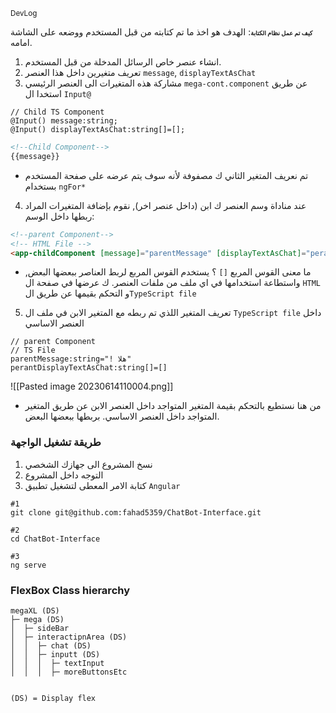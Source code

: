 <small>DevLog</small>

<small><small>**كيف تم عمل نظام الكتابة**</small></small>:
الهدف هو اخذ ما تم كتابته من قبل المستخدم ووضعه على الشاشة امامه.
1) انشاء عنصر خاص الرسائل المدخلة من قبل المستخدم.
2) تعريف متغيرين داخل هذا العنصر  `message`, `displayTextAsChat` 
3) مشاركة هذه المتغيرات الى العنصر الرئيسي `mega-cont.component` عن طريق استخدا ال `Input@` 
```Ts
// Child TS Component
@Input() message:string;
@Input() displayTextAsChat:string[]=[];

```

```HTML
<!--Child Component-->
{{message}}
```

 - تم نعريف المتغير الثاني ك مصفوفة لأنه سوف يتم عرضه على صفحة المستخدم بستخدام `ngFor*`

 4) عند مناداة وسم العنصر ك ابن (داخل عنصر اخر), نقوم بإضافة المتغيرات المراد ربطها داخل الوسم:
```HTML
<!--parent Component-->
<!-- HTML File -->
<app-childComponent [message]="parentMessage" [displayTextAsChat]="perantDisplayTextAsChat"></app-childComponent>
```
- ما معنى القوس المربع `[]` ؟  يستخدم القوس المربع لربط العناصر ببعضها البعض, واستطاعة استخدامها في اي ملف من ملفات العنصر. ك عرضها في صفحة ال `HTML` و التحكم بقيمها عن طريق ال`TypeScript file`

5) تعريف المتغير اللذي تم ربطه مع المتغير الابن في ملف ال `TypeScript file` داخل العنصر الاساسي 
```TS
// parent Component
// TS File
parentMessage:string="! هلا"
perantDisplayTextAsChat:string[]=[]
```

![[Pasted image 20230614110004.png]]
- من هنا نستطيع بالتحكم بقيمة المتغير المتواجد داخل العنصر الابن عن طريق المتغير المتواجد داخل العنصر الاساسي. بربطها ببعضها البعض.

### طريقة تشغيل الواجهة
1) نسخ المشروع الى جهازك الشخصي
2) التوجه داخل المشروع
3) كتابة الامر المعطى لتشغيل تطبيق  `Angular`
``` shell
#1
git clone git@github.com:fahad5359/ChatBot-Interface.git 

#2
cd ChatBot-Interface

#3
ng serve
```
	

### FlexBox Class hierarchy
```
megaXL (DS)
├─ mega (DS)
│  ├─ sideBar
│  ├─ interactipnArea (DS)
│  │  ├─ chat (DS)
│  │  ├─ inputt (DS)
│  │  │  ├─ textInput
│  │  │  ├─ moreButtonsEtc


(DS) = Display flex
```
